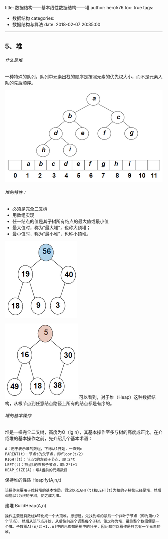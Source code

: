 title: 数据结构——基本线性数据结构——堆
author: hero576
toc: true
tags:
  - 数据结构
categories:
  - 数据结构与算法
date: 2018-02-07 20:35:00
---
> 
<!-- more -->


## 5、堆
###### 什么是堆
一种特殊的队列，队列中元素出栈的顺序是按照元素的优先权大小，而不是元素入队的先后顺序。

![heap](/images/pasted-0.png)
###### 堆的特性：
- 必须是完全二叉树
- 用数组实现
- 任一结点的值是其子树所有结点的最大值或最小值
 - 最大值时，称为“最大堆”，也称大顶堆；
 - 最小值时，称为“最小堆”，也称小顶堆。

![最大堆](/images/pasted-1.png)

![最小堆](/images/pasted-2.png)
可以看到，对于堆（Heap）这种数据结构，从根节点到任意结点路径上所有的结点都是有序的。

###### 堆的基本操作
堆是一棵完全二叉树，高度为O（lg n），其基本操作至多与树的高度成正比。在介绍堆的基本操作之前，先介绍几个基本术语：
	
	A：用于表示堆的数组，下标从1开始，一直到n
	PARENT(t)：节点t的父节点，即floor(t/2)
	RIGHT(t)：节点t的左孩子节点，即:2*t
	LEFT(t)：节点t的右孩子节点，即:2*t+1
	HEAP_SIZE(A)：堆A当前的元素数目

保持堆的性质 Heapify(A,n,t)

	该操作主要用于维持堆的基本性质。假定以RIGHT(t)和LEFT(t)为根的子树都已经是堆，然后调整以t为根的子树，使之成为堆。
建堆 BuildHeap(A,n)

	操作主要是将数组A转化成一个大顶堆。思想是，先找到堆的最后一个非叶子节点（即为第n/2个节点），然后从该节点开始，从后往前逐个调整每个子树，使之称为堆，最终整个数组便是一个堆。子数组A[(n/2)+1..n]中的元素都是树中的叶子，因此都可以看作是只含有一个元素的堆。